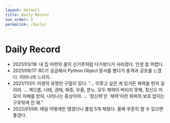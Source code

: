 ```yaml
---
layout: default
title: Daily Record
nav_order: 3
permalink: /daily/
---
```


# Daily Record

 - 2021/03/19: 내 집 마련의 꿈이 신기루처럼 다가왔다가 사라졌다. 인생
   참 어렵다.
 - 2021/09/17: RC가 궁금해서 Python Object 문서를 봤다가 충격과 공포를
   느꼈다. 이러니까 느리지..
 - 2021/11/01: 미생의 유명한 구절이 있다. "... 이루고 싶은 게 있거든
   체력을 먼저 길러라. ... 게으름, 나태, 권태, 짜증, 우울, 분노. 모두
   체력이 버티지 못해, 정신으 미모이 지배를 받아, 나타나는
   증상이야. ... '정신력'은 '체력'이란 외피의 보호 없이는 구호밖에 안
   돼."
 - 2022/01/06: 매일 어떻게든 땡겼더니 풀업 5개 채웠다. 올해 꾸준히 할
   수 있으면 좋겠다.
